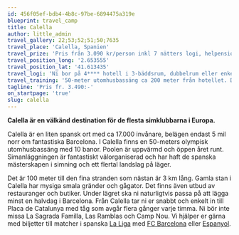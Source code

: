 ```yaml
---
id: 456f05ef-bdb4-4b8c-97be-6894475a319e
blueprint: travel_camp
title: Calella
author: little_admin
travel_gallery: 22;53;52;51;50;7635
travel_place: 'Calella, Spanien'
travel_prize: 'Pris från 3.090 kr/person inkl 7 nätters logi, helpension, sänglinne, daglig entré på gym och 1 entré/vecka på Spa. Prisexempel avser perioden 12/4-29/5 och 5/9-22/12 2015'
travel_position_long: '2.653555'
travel_position_lat: '41.613435'
travel_logi: 'Ni bor på 4**** hotell i 3-bäddsrum, dubbelrum eller enkelrum med dusch/WC, AC, hårtork, minibar och TV. På hotellet finns en utomhuspool och ni serveras buffémåltider. '
travel_training: '50-meter utomhusbassäng ca 200 meter från hotellet. Det finns även ett fullt utrustat gym på anläggningen som ingår.'
tagline: 'Pris fr. 3.490:-'
on_startpage: 'true'
slug: calella
---
```

<p><strong>Calella är en välkänd destination för de flesta simklubbarna i Europa.</strong></p>
<p>Calella är en liten spansk ort med ca 17.000 invånare, belägen endast 5 mil norr om fantastiska Barcelona. I Calella finns en 50-meters olympisk utomhusbassäng med 10 banor. Poolen är uppvärmd och öppen året runt. Simanläggningen är fantastiskt välorganiserad och har haft de spanska mästerskapen i simning och ett flertal landslag på läger.</p>
<p>Det är 100 meter till den fina stranden som nästan är 3 km lång. Gamla stan i Calella har mysiga smala gränder och gågator. Det finns även utbud av restauranger och butiker. Under lägret ska ni naturligtvis passa på att lägga minst en halvdag i Barcelona. Från Calella tar ni er snabbt och enkelt in till Placa de Catalunya med tåg som avgår flera gånger varje timma. Ni bör inte missa La Sagrada Familla, Las Ramblas och Camp Nou. Vi hjälper er gärna med biljetter till matcher i spanska <a href="https://olka.se/fotbollsresor/la-liga/">La Liga</a> med <a href="https://olka.se/fotbollsresor/la-liga/barcelona/fc-barcelona/">FC Barcelona</a> eller <a href="https://olka.se/fotbollsresor/la-liga/barcelona/espanyol/">Espanyol</a>.</p>
